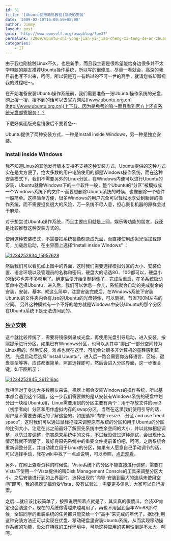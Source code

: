 ```yaml
---
id: 61
title: '[Ubuntu使用简易教程]系统的安装'
date: '2009-02-10T16:00:50+08:00'
author: Jimmy
layout: post
guid: 'http://www.ownself.org/oswpblog/?p=37'
permalink: /2009/ubuntu-shi-yong-jian-yi-jiao-cheng-xi-tong-de-an-zhuang.html
categories:
    - IT
---
```


由于我也刚接触Linux不久，也是新手，而且我主要是很希望能给身边很多并不太学电脑的朋友推荐Ubuntu操作系统，所以写的很傻瓜，尽量一看就会，高深的我目前也写不出来，呵呵，所以要是万一有路过的不可一世的高手，就请您省却鄙视我的过程吧～。

在开始准备安装Ubuntu操作系统前，我们需要准备一张Ubuntu操作系统的光盘，网上搜一搜，搜不到的话可以去官方网站([www.ubuntu.org.cn](http://www.ubuntu.org.cn))上下载，因为是免费的嘛～而且看到官方上还有系统光盘邮寄服务！？

下载好桌面版光盘镜像后不要着急～

Ubuntu提供了两种安装方式，一种是Install inside Windows，另一种是独立安装。

### Install inside Windows

我不知道Linux的其他发行版本支持不支持这种安装方式，Ubuntu提供的这种方式实在是太方便了，绝大多数的用户电脑使用的都是Windows操作系统，而在这种安装模式下，我们不需要另外的Linux分区，在Windows内便可以进行Ubuntu的安装，Ubuntu就像Windows下的一个软件一般，整个Ubuntu的“分区”被模拟成一个Windows系统下的文件～而要想删除Ubuntu系统的时候，也像删除一个软件一般简单。这样简单方便，很多Windows的用户完全可以轻松地享受到新鲜的操作系统，而不需要担负很大的风险，万一系统不尽人意，担心恢复机器的原样会过于麻烦。

对于想尝试Ubuntu操作系统，而且主要应用就是上网，娱乐等功能的朋友，我还是比较推荐这种安装方式的。

使用这种安装模式，不需要把系统镜像刻录成光盘，而直接使用虚拟光驱加载即可，加载后启动，在主界面上选择“Install inside Windows” ：

[![1234252834_15957628](/wp-content/uploads/2012/04/1234252834_15957628_thumb.jpg "1234252834_15957628")](/wp-content/uploads/2012/04/1234252834_15957628.jpg)

然后我们可以看见如上图中的界面，这时我们需要选择模拟分区的大小、安装位置、语言环境以及管理员的名称和密码，硬盘大的话选8G、10G都可以，硬盘小的话5G也差不多够用了。确定后便开始复制镜像了，完成后重启，在多系统启动菜单中选择Ubuntu，进入后，我们可以休息一会儿，系统就会自动的完成剩余的安装，安装，基本…就这么简单，注意安装完成后，在Windows系统下安装Ubuntu的文件夹内会有.iso的Ubuntu的光盘镜像，可以删掉，节省700M左右的空间。 另外这种模式有一个不好的地方就是Windows中安装Ubuntu的那个分区在Ubuntu系统下是无法访问到的。

### 独立安装

这个就比较传统了，需要将镜像刻录成光盘，再使用光盘引导启动，进入安装，按照提示进行分区，如果已有Windows分区，也可以从其中“挪出”一部分空间转为Linux用的，然后安装，难点也就在这里，可能会让很多非计算机的童鞋感到茫然， 光盘启动后选择”install Ubuntu”，进入后一路会需要你选择语言、区域、键盘类型等等，应该都很简单，照直选择即可，然后会进入分区界面，这一步很关键，如下图所示：

[![1234252845_261216ac](/wp-content/uploads/2012/04/1234252845_261216ac_thumb.jpg "1234252845_261216ac")](/wp-content/uploads/2012/04/1234252845_261216ac.jpg)

我相信对于身边大多数朋友来说，机器上都会安装Windows的操作系统，所以基本都会遇到这个问题，这一步我们需要做的是从安装有Windows系统的硬盘中划分出一块给Ubuntu用，Linux需要用到的分区主要有两个：用于存放文件的ext3（初学者向）分区和用作虚拟内存的swap分区，当然在这里我们使用引导的话，用户是不需要去详细的了解这些的，如图选择“向导-resize….分区 and use freed space”，这时我们可以通过鼠标拖拽来调整原有系统的分区和用于Ubuntu的分区的比例大小，注意在此之前最好了解原先系统中空余空间的大小，并以此做相应调整，以防过度调整，伤害原来系统中的文件，不过我没做过这种测试，会出现什么情况我就不清楚了，最好将原先系统中的重要文件提前备份吧，呵呵，之后系统会重新调整分区，并自动建立用于Linux的分区，如果有人愿意自己手动调节的话，可以选择手动，我在wiki中找了一点点说明，可以参照，[点击观看](http://wiki.debian.org.hk/w/Partition_hard_disk_with_Ubuntu_desktop_8.10_Install)。

另外，在网上查看资料的时候说，Vista系统下的分区不能直接进行调整，需要在Vista下使用一个Vista提供的叫Disk Management Console的工具来调整分区大小，之后安装进行到如上界面时，选择出现的“向导-安装到最大的连续未使用空间”即可。我的机器无福消受Vista，没有试验过，需要更多信息，大家可以自行搜索。

之后….就应该比较简单了，按照说明照着点就是了，其实真的很傻瓜，会装XP肯定也会装这个，现在的系统做得越来越易用了，再也不用回到当年Win98那时候，全班同学的重装系统的任务都只能交给一个“高手”来完成的年代了。据说利用这种安装方法还可以实现在优盘、移动硬盘里安装Ubuntu系统，从而实现移动操作系统的功能，没处在特殊的工作环境中，可能这种应用的实用性倒是不太大，呵呵。